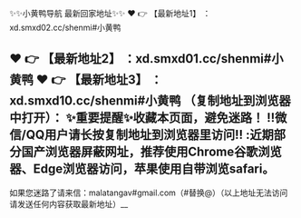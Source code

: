 ✨✨小黄鸭导航 最新回家地址✨✨
❤️ 👉 【最新地址1】 ：xd.smxd02.cc/shenmi#小黄鸭

❤️ 👉 【最新地址2】 ：xd.smxd01.cc/shenmi#小黄鸭
❤️ 👉 【最新地址3】 ：xd.smxd10.cc/shenmi#小黄鸭
（复制地址到浏览器中打开）：
✨重要提醒✨收藏本页面，避免迷路！
‼️微信/QQ用户请长按复制地址到浏览器里访问‼
:近期部分国产浏览器屏蔽网址，推荐使用Chrome谷歌浏览器、Edge浏览器访问，苹果使用自带浏览safari。
--

如果您迷路了请来信：malatangav#gmail.com（#替换@）（以上地址无法访问请发送任何内容获取最新地址）__
